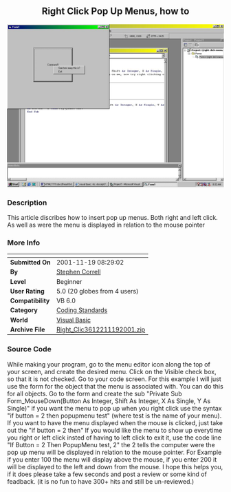 ﻿<div align="center">

## Right Click Pop Up Menus, how to

<img src="PIC200111191138368319.jpg">
</div>

### Description

This article discribes how to insert pop up menus. Both right and left click. As well as were the menu is displayed in relation to the mouse pointer
 
### More Info
 


<span>             |<span>
---                |---
**Submitted On**   |2001-11-19 08:29:02
**By**             |[Stephen Correll](https://github.com/Planet-Source-Code/PSCIndex/blob/master/ByAuthor/stephen-correll.md)
**Level**          |Beginner
**User Rating**    |5.0 (20 globes from 4 users)
**Compatibility**  |VB 6\.0
**Category**       |[Coding Standards](https://github.com/Planet-Source-Code/PSCIndex/blob/master/ByCategory/coding-standards__1-43.md)
**World**          |[Visual Basic](https://github.com/Planet-Source-Code/PSCIndex/blob/master/ByWorld/visual-basic.md)
**Archive File**   |[Right\_Clic3612211192001\.zip](https://github.com/Planet-Source-Code/stephen-correll-right-click-pop-up-menus-how-to__1-29013/archive/master.zip)





### Source Code

While making your program, go to the menu editor icon along the top of your screen, and create the desired menu. Click on the Visible check box, so that it is not checked. Go to your code screen. For this example I will just use the form for the object that the menu is associated with. You can do this for all objects. Go to the form and create the sub "Private Sub Form_MouseDown(Button As Integer, Shift As Integer, X As Single, Y As Single)" if you want the menu to pop up when you right click use the syntax "if button = 2 then popupmenu test" (where test is the name of your menu). If you want to have the menu displayed when the mouse is clicked, just take out the "if button = 2 then" If you would like the menu to show up everytime you right or left click insted of having to left click to exit it, use the code line "If Button = 2 Then PopupMenu test, 2" the 2 tells the computer were the pop up menu will be displayed in relation to the mouse pointer. For Example if you enter 100 the menu will display above the mouse, if you enter 200 it will be displayed to the left and down from the mouse. I hope this helps you, if it does please take a few seconds and post a review or some kind of feadback. (it is no fun to have 300+ hits and still be un-reviewed.)

